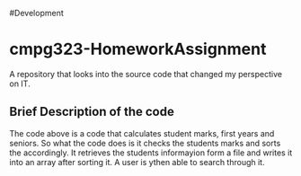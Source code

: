 #Development
# cmpg323-HomeworkAssignment
A repository that looks into the source code that changed my perspective on IT.

## Brief Description of the code
The code above is a code that calculates student marks, first years and seniors. 
So what the code does is it checks the students marks and sorts the accordingly.
It retrieves the students informayion form a file and writes it into an array after sorting it.
A user is ythen able to search through it.
